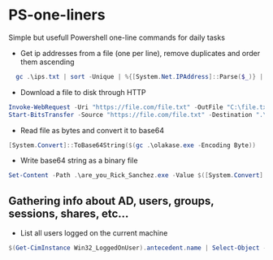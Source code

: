 # PS-one-liners
Simple but usefull Powershell one-line commands for daily tasks

* Get ip addresses from a file (one per line), remove duplicates and order them ascending
```Powershell
  gc .\ips.txt | sort -Unique | %{[System.Net.IPAddress]::Parse($_)} | sort {$bytes=$_.GetAddressBytes();[array]::Reverse($bytes);[BitConverter]::ToUInt32($bytes,0)} | ft IPAddressToString
```

* Download a file to disk through HTTP
```Powershell
Invoke-WebRequest -Uri "https://file.com/file.txt" -OutFile "C:\file.txt"
Start-BitsTransfer -Source "https://file.com/file.txt" -Destination ".\file.txt"
```

* Read file as bytes and convert it to base64
```Powershell
[System.Convert]::ToBase64String($(gc .\olakase.exe -Encoding Byte))
```
* Write base64 string as a binary file
```Powershell
Set-Content -Path .\are_you_Rick_Sanchez.exe -Value $([System.Convert]::FromBase64String($b64)) -Encoding Byte
```

## Gathering info about AD, users, groups, sessions, shares, etc...
* List all users logged on the current machine
```Powershell
$(Get-CimInstance Win32_LoggedOnUser).antecedent.name | Select-Object -Unique
```
